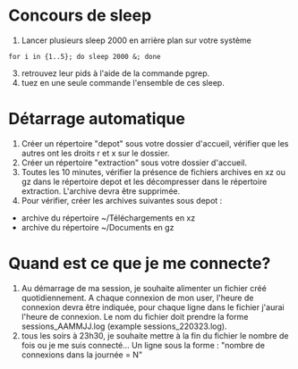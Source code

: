 # Concours de sleep
1. Lancer plusieurs sleep 2000 en arrière plan sur votre système
```
for i in {1..5}; do sleep 2000 &; done
```
3. retrouvez leur pids à l'aide de la commande pgrep.
4. tuez en une seule commande l'ensemble de ces sleep.

# Détarrage automatique

1. Créer un répertoire "depot" sous votre dossier d'accueil, vérifier que les autres ont les droits r et x sur le dossier.
2. Créer un répertoire "extraction" sous votre dossier d'accueil. 
3. Toutes les 10 minutes, vérifier la présence de fichiers archives en xz ou gz dans le répertoire depot et les décompresser dans le répertoire extraction. L'archive devra être supprimée.
4. Pour vérifier, créer les archives suivantes sous depot :
- archive du répertoire ~/Téléchargements en xz
- archive du répertoire ~/Documents en gz 

# Quand est ce que je me connecte?
1. Au démarrage de ma session, je souhaite alimenter un fichier créé quotidiennement. A chaque connexion de mon user, l'heure de connexion devra être indiquée, pour chaque ligne dans le fichier j'aurai l'heure de connexion. Le nom du fichier doit prendre la forme sessions_AAMMJJ.log (example sessions_220323.log).
2. tous les soirs à 23h30, je souhaite mettre à la fin du fichier le nombre de fois ou je me suis connecté... Un ligne sous la forme : "nombre de connexions dans la journée = N"
